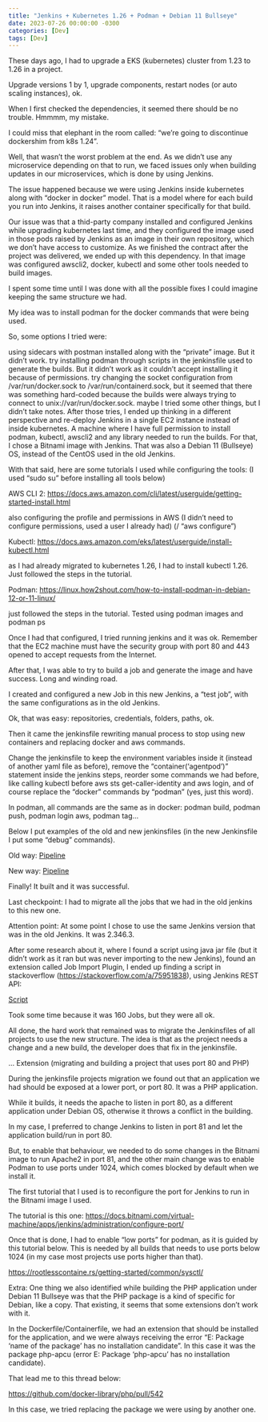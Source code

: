 ```yaml
---
title: "Jenkins + Kubernetes 1.26 + Podman + Debian 11 Bullseye"
date: 2023-07-26 00:00:00 -0300
categories: [Dev]
tags: [Dev]
---
```


These days ago, I had to upgrade a EKS (kubernetes) cluster from 1.23 to 1.26 in a project.

Upgrade versions 1 by 1, upgrade components, restart nodes (or auto scaling instances), ok.

When I first checked the dependencies, it seemed there should be no trouble. Hmmmm, my mistake.

I could miss that elephant in the room called: “we’re going to discontinue dockershim from k8s 1.24”.

Well, that wasn’t the worst problem at the end. As we didn’t use any microservice depending on that to run, we faced issues only when building updates in our microservices, which is done by using Jenkins.

The issue happened because we were using Jenkins inside kubernetes along with “docker in docker” model. That is a model where for each build you run into Jenkins, it raises another container specifically for that build.

Our issue was that a thid-party company installed and configured Jenkins while upgrading kubernetes last time, and they configured the image used in those pods raised by Jenkins as an image in their own repository, which we don’t have access to customize. As we finished the contract after the project was delivered, we ended up with this dependency. In that image was configured awscli2, docker, kubectl and some other tools needed to build images.

I spent some time until I was done with all the possible fixes I could imagine keeping the same structure we had.

My idea was to install podman for the docker commands that were being used.

So, some options I tried were:

using sidecars with postman installed along with the “private” image. But it didn’t work.
try installing podman through scripts in the jenkinsfile used to generate the builds. But it didn’t work as it couldn’t accept installing it because of permissions.
try changing the socket configuration from /var/run/docker.sock to /var/run/containerd.sock, but it seemed that there was something hard-coded because the builds were always trying to connect to unix://var/run/docker.sock.
maybe I tried some other things, but I didn’t take notes.
After those tries, I ended up thinking in a different perspective and re-deploy Jenkins in a single EC2 instance instead of inside kubernetes. A machine where I have full permission to install podman, kubectl, awscli2 and any library needed to run the builds. For that, I chose a Bitnami image with Jenkins. That was also a Debian 11 (Bullseye) OS, instead of the CentOS used in the old Jenkins.

With that said, here are some tutorials I used while configuring the tools: (I used “sudo su” before installing all tools below)

AWS CLI 2: https://docs.aws.amazon.com/cli/latest/userguide/getting-started-install.html

also configuring the profile and permissions in AWS (I didn’t need to configure permissions, used a user I already had) (/ “aws configure”)

Kubectl: https://docs.aws.amazon.com/eks/latest/userguide/install-kubectl.html

as I had already migrated to kubernetes 1.26, I had to install kubectl 1.26. Just followed the steps in the tutorial.

Podman: https://linux.how2shout.com/how-to-install-podman-in-debian-12-or-11-linux/

just followed the steps in the tutorial. Tested using podman images and podman ps

Once I had that configured, I tried running jenkins and it was ok. Remember that the EC2 machine must have the security group with port 80 and 443 opened to accept requests from the Internet.

After that, I was able to try to build a job and generate the image and have success. Long and winding road.

I created and configured a new Job in this new Jenkins, a “test job”, with the same configurations as in the old Jenkins.

Ok, that was easy: repositories, credentials, folders, paths, ok.

Then it came the jenkinsfile rewriting manual process to stop using new containers and replacing docker and aws commands.

Change the jenkinsfile to keep the environment variables inside it (instead of another yaml file as before), remove the “container(‘agentpod’)” statement inside the jenkins steps, reorder some commands we had before, like calling kubectl before aws sts get-caller-identity and aws login, and of course replace the “docker” commands by “podman” (yes, just this word).

In podman, all commands are the same as in docker: podman build, podman push, podman login aws, podman tag…

Below I put examples of the old and new jenkinsfiles (in the new Jenkinsfile I put some “debug” commands).

Old way: [Pipeline](assets/old-pipeline.yaml)

New way: [Pipeline](assets/new-pipeline.yaml)


Finally! It built and it was successful.

Last checkpoint: I had to migrate all the jobs that we had in the old jenkins to this new one.

Attention point: At some point I chose to use the same Jenkins version that was in the old Jenkins. It was 2.346.3.

After some research about it, where I found a script using java jar file (but it didn’t work as it ran but was never importing to the new Jenkins), found an extension called Job Import Plugin, I ended up finding a script in stackoverflow (https://stackoverflow.com/a/75951838), using Jenkins REST API:

[Script](assets/script-migration-jenkins.sh)

Took some time because it was 160 Jobs, but they were all ok.

All done, the hard work that remained was to migrate the Jenkinsfiles of all projects to use the new structure. The idea is that as the project needs a change and a new build, the developer does that fix in the jenkinsfile.

… Extension (migrating and building a project that uses port 80 and PHP)

During the jenkinsfile projects migration we found out that an application we had should be exposed at a lower port, or port 80. It was a PHP application.

While it builds, it needs the apache to listen in port 80, as a different application under Debian OS, otherwise it throws a conflict in the building.

In my case, I preferred to change Jenkins to listen in port 81 and let the application build/run in port 80.

But, to enable that behaviour, we needed to do some changes in the Bitnami image to run Apache2 in port 81, and the other main change was to enable Podman to use ports under 1024, which comes blocked by default when we install it.

The first tutorial that I used is to reconfigure the port for Jenkins to run in the Bitnami image I used.

The tutorial is this one: https://docs.bitnami.com/virtual-machine/apps/jenkins/administration/configure-port/

Once that is done, I had to enable “low ports” for podman, as it is guided by this tutorial below. This is needed by all builds that needs to use ports below 1024 (in my case most projects use ports higher than that).

https://rootlesscontaine.rs/getting-started/common/sysctl/

Extra: One thing we also identified while building the PHP application under Debian 11 Bullseye was that the PHP package is a kind of specific for Debian, like a copy. That existing, it seems that some extensions don’t work with it.

In the Dockerfile/Containerfile, we had an extension that should be installed for the application, and we were always receiving the error “E: Package ‘name of the package’ has no installation candidate”. In this case it was the package php-apcu (error E: Package ‘php-apcu’ has no installation candidate).

That lead me to this thread below:

https://github.com/docker-library/php/pull/542

In this case, we tried replacing the package we were using by another one.
